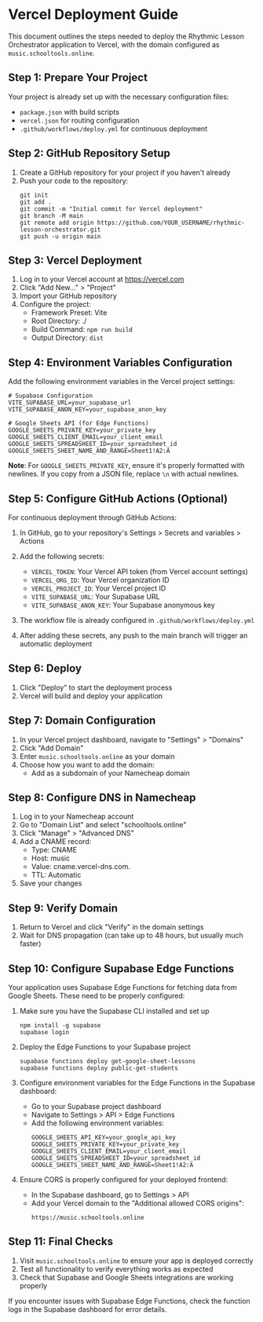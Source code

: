 # Vercel Deployment Guide

This document outlines the steps needed to deploy the Rhythmic Lesson Orchestrator application to Vercel, with the domain configured as `music.schooltools.online`.

## Step 1: Prepare Your Project

Your project is already set up with the necessary configuration files:
- `package.json` with build scripts
- `vercel.json` for routing configuration
- `.github/workflows/deploy.yml` for continuous deployment

## Step 2: GitHub Repository Setup

1. Create a GitHub repository for your project if you haven't already
2. Push your code to the repository:
   ```
   git init
   git add .
   git commit -m "Initial commit for Vercel deployment"
   git branch -M main
   git remote add origin https://github.com/YOUR_USERNAME/rhythmic-lesson-orchestrator.git
   git push -u origin main
   ```

## Step 3: Vercel Deployment

1. Log in to your Vercel account at https://vercel.com
2. Click "Add New..." > "Project"
3. Import your GitHub repository
4. Configure the project:
   - Framework Preset: Vite
   - Root Directory: ./
   - Build Command: `npm run build`
   - Output Directory: `dist`

## Step 4: Environment Variables Configuration

Add the following environment variables in the Vercel project settings:

```
# Supabase Configuration
VITE_SUPABASE_URL=your_supabase_url
VITE_SUPABASE_ANON_KEY=your_supabase_anon_key

# Google Sheets API (for Edge Functions)
GOOGLE_SHEETS_PRIVATE_KEY=your_private_key  
GOOGLE_SHEETS_CLIENT_EMAIL=your_client_email
GOOGLE_SHEETS_SPREADSHEET_ID=your_spreadsheet_id
GOOGLE_SHEETS_SHEET_NAME_AND_RANGE=Sheet1!A2:A
```

**Note**: For `GOOGLE_SHEETS_PRIVATE_KEY`, ensure it's properly formatted with newlines. If you copy from a JSON file, replace `\n` with actual newlines.

## Step 5: Configure GitHub Actions (Optional)

For continuous deployment through GitHub Actions:

1. In GitHub, go to your repository's Settings > Secrets and variables > Actions
2. Add the following secrets:
   - `VERCEL_TOKEN`: Your Vercel API token (from Vercel account settings)
   - `VERCEL_ORG_ID`: Your Vercel organization ID 
   - `VERCEL_PROJECT_ID`: Your Vercel project ID
   - `VITE_SUPABASE_URL`: Your Supabase URL
   - `VITE_SUPABASE_ANON_KEY`: Your Supabase anonymous key

3. The workflow file is already configured in `.github/workflows/deploy.yml`
4. After adding these secrets, any push to the main branch will trigger an automatic deployment

## Step 6: Deploy

1. Click "Deploy" to start the deployment process
2. Vercel will build and deploy your application

## Step 7: Domain Configuration

1. In your Vercel project dashboard, navigate to "Settings" > "Domains"
2. Click "Add Domain"
3. Enter `music.schooltools.online` as your domain
4. Choose how you want to add the domain:
   - Add as a subdomain of your Namecheap domain

## Step 8: Configure DNS in Namecheap

1. Log in to your Namecheap account
2. Go to "Domain List" and select "schooltools.online"
3. Click "Manage" > "Advanced DNS"
4. Add a CNAME record:
   - Type: CNAME
   - Host: music
   - Value: cname.vercel-dns.com.
   - TTL: Automatic
5. Save your changes

## Step 9: Verify Domain

1. Return to Vercel and click "Verify" in the domain settings
2. Wait for DNS propagation (can take up to 48 hours, but usually much faster)

## Step 10: Configure Supabase Edge Functions

Your application uses Supabase Edge Functions for fetching data from Google Sheets. These need to be properly configured:

1. Make sure you have the Supabase CLI installed and set up
   ```
   npm install -g supabase
   supabase login
   ```

2. Deploy the Edge Functions to your Supabase project
   ```
   supabase functions deploy get-google-sheet-lessons
   supabase functions deploy public-get-students
   ```

3. Configure environment variables for the Edge Functions in the Supabase dashboard:
   - Go to your Supabase project dashboard
   - Navigate to Settings > API > Edge Functions
   - Add the following environment variables:
     ```
     GOOGLE_SHEETS_API_KEY=your_google_api_key
     GOOGLE_SHEETS_PRIVATE_KEY=your_private_key  
     GOOGLE_SHEETS_CLIENT_EMAIL=your_client_email
     GOOGLE_SHEETS_SPREADSHEET_ID=your_spreadsheet_id
     GOOGLE_SHEETS_SHEET_NAME_AND_RANGE=Sheet1!A2:A
     ```

4. Ensure CORS is properly configured for your deployed frontend:
   - In the Supabase dashboard, go to Settings > API
   - Add your Vercel domain to the "Additional allowed CORS origins":
     ```
     https://music.schooltools.online
     ```

## Step 11: Final Checks

1. Visit `music.schooltools.online` to ensure your app is deployed correctly
2. Test all functionality to verify everything works as expected
3. Check that Supabase and Google Sheets integrations are working properly

If you encounter issues with Supabase Edge Functions, check the function logs in the Supabase dashboard for error details. 